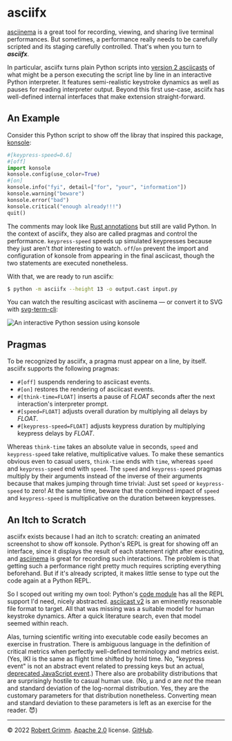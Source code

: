 # asciifx

[asciinema](https://asciinema.org) is a great tool for recording, viewing, and
sharing live terminal performances. But sometimes, a performance really needs to
be carefully scripted and its staging carefully controlled. That's when you turn
to ***asciifx***.

In particular, asciifx turns plain Python scripts into [version 2
asciicasts](https://github.com/asciinema/asciinema/blob/develop/doc/asciicast-v2.md)
of what might be a person executing the script line by line in an interactive
Python interpreter. It features semi-realistic keystroke dynamics as well as
pauses for reading interpreter output. Beyond this first use-case, asciifx has
well-defined internal interfaces that make extension straight-forward.


## An Example

Consider this Python script to show off the libray that inspired this package,
[konsole](https://github.com/apparebit/konsole):

```python
#[keypress-speed=0.6]
#[off]
import konsole
konsole.config(use_color=True)
#[on]
konsole.info("fyi", detail=["for", "your", "information"])
konsole.warning("beware")
konsole.error("bad")
konsole.critical("enough already!!!")
quit()
```

The comments may look like [Rust
annotations](https://doc.rust-lang.org/rust-by-example/attribute.html) but still
are valid Python. In the context of asciifx, they also are called pragmas and
control the performance. `keypress-speed` speeds up simulated keypresses because
they just aren't *that* interesting to watch. `off`/`on` prevent the import and
configuration of konsole from appearing in the final asciicast, though the two
statements are executed nonetheless.

With that, we are ready to run asciifx:

```sh
$ python -m asciifx --height 13 -o output.cast input.py
```

You can watch the resulting asciicast with asciinema — or convert it to SVG with
[svg-term-cli](https://github.com/marionebl/svg-term-cli):

![An interactive Python session using
konsole](https://raw.githubusercontent.com/apparebit/asciifx/boss/example/image.svg)


## Pragmas

To be recognized by asciifx, a pragma must appear on a line, by itself. asciifx
supports the following pragmas:

  * `#[off]` suspends rendering to asciicast events.
  * `#[on]` restores the rendering of asciicast events.
  * `#[think-time=FLOAT]` inserts a pause of *FLOAT* seconds after the next
    interaction's interpreter prompt.
  * `#[speed=FLOAT]` adjusts overall duration by multiplying all delays by *FLOAT*.
  * `#[keypress-speed=FLOAT]` adjusts keypress duration by multiplying keypress delays
    by *FLOAT*.

Whereas `think-time` takes an absolute value in seconds, `speed` and
`keypress-speed` take relative, multiplicative values. To make these semantics
obvious even to casual users, `think-time` ends with `time`, whereas `speed` and
`keypress-speed` end with `speed`. The `speed` and `keypress-speed` pragmas
multiply by their arguments instead of the inverse of their arguments because
that makes jumping through time trivial: Just set `speed` or `keypress-speed` to
zero! At the same time, beware that the combined impact of `speed` and
`keypress-speed` is multiplicative on the duration between keypresses.


## An Itch to Scratch

asciifx exists because I had an itch to scratch: creating an animated screenshot
to show off konsole. Python's REPL is great for showing off an interface, since
it displays the result of each statement right after executing, and
[asciinema](https://github.com/asciinema/asciinema) is great for recording such
interactions. The problem is that getting such a performance right pretty much
requires scripting everything beforehand. But if it's already scripted, it makes
little sense to type out the code again at a Python REPL.

So I scoped out writing my own tool: Python's [code
module](https://docs.python.org/3/library/code.html) has all the REPL support
I'd need, nicely abstracted. [asciicast
v2](https://github.com/asciinema/asciinema/blob/develop/doc/asciicast-v2.md) is
an eminently reasonable file format to target. All that was missing was a
suitable model for human keystroke dynamics. After a quick literature search,
even that model seemed within reach.

Alas, turning scientific writing into executable code easily becomes an exercise
in frustration. There is ambiguous language in the definition of critical
metrics when perfectly well-defined terminology and metrics exist. (Yes, IKI is
the same as flight time shifted by hold time. No, "keypress event" is not an
abstract event related to pressing keys but an actual, [deprecated JavaScript
event](https://developer.mozilla.org/en-US/docs/Web/API/Document/keypress_event).)
There also are probability distributions that are surprisingly hostile to casual
human use. (No, μ and σ are *not* the mean and standard deviation of the
log-normal distribution. Yes, they are the customary parameters for that
distribution nonetheless. Converting mean and standard deviation to these
parameters is left as an exercise for the reader. 😈)

---

© 2022 [Robert Grimm](https://apparebit.com).
[Apache 2.0](https://www.apache.org/licenses/LICENSE-2.0) license.
[GitHub](https://github.com/apparebit/asciifx).
